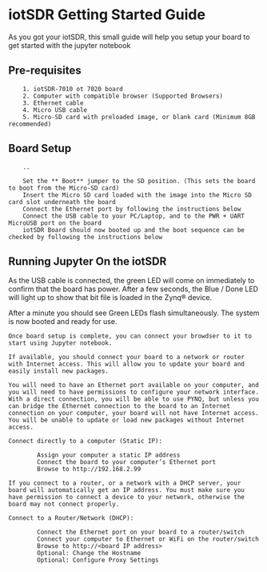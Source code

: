 # iotSDR Getting Started Guide

As you got your iotSDR, this small guide will help you setup your board to get started with the jupyter notebook

## Pre-requisites

        1. iotSDR-7010 ot 7020 board
        2. Computer with compatible browser (Supported Browsers)
        3. Ethernet cable
        4. Micro USB cable
        5. Micro-SD card with preloaded image, or blank card (Minimum 8GB recommended)


## Board Setup

        .. 

        Set the ** Boot** jumper to the SD position. (This sets the board to boot from the Micro-SD card)
        Insert the Micro SD card loaded with the image into the Micro SD card slot underneath the board
        Connect the Ethernet port by following the instructions below
        Connect the USB cable to your PC/Laptop, and to the PWR + UART MicroUSB port on the board
        iotSDR Board should now booted up and the boot sequence can be checked by following the instructions below

## Running Jupyter On the iotSDR

As the USB cable is connected, the green LED will come on immediately to confirm that the board has power. After a few seconds, the Blue / Done LED will light up to show that bit file is loaded in the Zynq® device.

After a minute you should see Green LEDs flash simultaneously. The system is now booted and ready for use.

    Once board setup is complete, you can connect your browdser to it to start using Jupyter notebook.

    If available, you should connect your board to a network or router with Internet access. This will allow you to update your board and easily install new packages.

    You will need to have an Ethernet port available on your computer, and you will need to have permissions to configure your network interface. With a direct connection, you will be able to use PYNQ, but unless you can bridge the Ethernet connection to the board to an Internet connection on your computer, your board will not have Internet access. You will be unable to update or load new packages without Internet access.

    Connect directly to a computer (Static IP):

            Assign your computer a static IP address
            Connect the board to your computer’s Ethernet port
            Browse to http://192.168.2.99

    If you connect to a router, or a network with a DHCP server, your board will automatically get an IP address. You must make sure you have permission to connect a device to your network, otherwise the board may not connect properly.

    Connect to a Router/Network (DHCP):

            Connect the Ethernet port on your board to a router/switch
            Connect your computer to Ethernet or WiFi on the router/switch
            Browse to http://<board IP address>
            Optional: Change the Hostname
            Optional: Configure Proxy Settings

